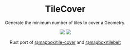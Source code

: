 <h1 align=center>TileCover</h1>

<p align=center>Generate the minimum number of tiles to cover a Geometry.</p>

<p align="center">
  <a href="https://circleci.com/gh/ingalls/tilecover/tree/master"><img src="https://circleci.com/gh/ingalls/tilecover/tree/master.svg?style=shield"/></a>
  <a href="https://crates.io/crates/tilecover"><img src="https://img.shields.io/crates/v/tilecover.svg"/></a>
</p>

<p align=center>
    Rust port of <a href="https://github.com/mapbox/tile-cover">@mapbox/tile-cover</a> and
    <a href="https://github.com/mapbox/tilebelt">@mapbox/tilebelt</a>
</p>


